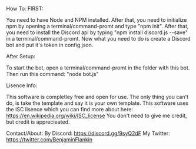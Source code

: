 How To:
FIRST:

You need to have Node and NPM installed.
After that, you need to initialize npm by opening a terminal/command-promt and type "npm init".
After that, you need to install the Discord api by typing "npm install discord.js --save" in a terminal/command-promt.
Now what you need to do is create a Discord bot and put it's token in config.json.

After Setup:

To start the bot, open a terminal/command-promt in the folder with this bot. Then run this command: "node bot.js"


Lisence Info: 

This software is completley free and open for use. The only thing you can't do, is take the template and say it is your own template. 
This software uses the ISC lisence which you can find more about here: https://en.wikipedia.org/wiki/ISC_license
You don't need to give me credit, but credit is apprecieated.


Contact/About:
By Discord: https://discord.gg/9syQ2dF
My Twitter: https://twitter.com/BenjaminFlankin

